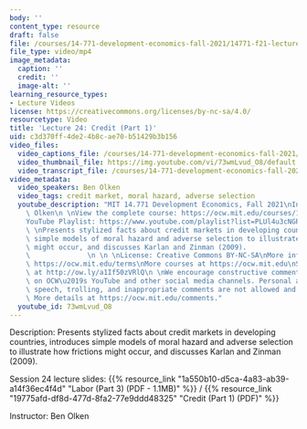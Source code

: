 ```yaml
---
body: ''
content_type: resource
draft: false
file: /courses/14-771-development-economics-fall-2021/14771-f21-lecture-24-v2_360p_16_9.mp4
file_type: video/mp4
image_metadata:
  caption: ''
  credit: ''
  image-alt: ''
learning_resource_types:
- Lecture Videos
license: https://creativecommons.org/licenses/by-nc-sa/4.0/
resourcetype: Video
title: 'Lecture 24: Credit (Part 1)'
uid: c3d370ff-4de2-4b8c-ae70-b51429b3b156
video_files:
  video_captions_file: /courses/14-771-development-economics-fall-2021/1gJuTsdRh22bL7_T5VyX7wOJmCMwpw1PA_transcript.webvtt
  video_thumbnail_file: https://img.youtube.com/vi/73wmLvud_O8/default.jpg
  video_transcript_file: /courses/14-771-development-economics-fall-2021/1gJuTsdRh22bL7_T5VyX7wOJmCMwpw1PA_transcript.pdf
video_metadata:
  video_speakers: Ben Olken
  video_tags: credit market, moral hazard, adverse selection
  youtube_description: "MIT 14.771 Development Economics, Fall 2021\nInstructor: Ben\
    \ Olken\n \nView the complete course: https://ocw.mit.edu/courses/14-771-development-economics-fall-2021\n\
    YouTube Playlist: https://www.youtube.com/playlist?list=PLUl4u3cNGP61kvh3caDts2R6LmkYbmzaG\n\
    \ \nPresents stylized facts about credit markets in developing countries, introduces\
    \ simple models of moral hazard and adverse selection to illustrate how frictions\
    \ might occur, and discusses Karlan and Zinman (2009).                       \
    \              \n \n \nLicense: Creative Commons BY-NC-SA\nMore information at\
    \ https://ocw.mit.edu/terms\nMore courses at https://ocw.mit.edu\nSupport OCW\
    \ at http://ow.ly/a1If50zVRlQ\n \nWe encourage constructive comments and discussion\
    \ on OCW\u2019s YouTube and other social media channels. Personal attacks, hate\
    \ speech, trolling, and inappropriate comments are not allowed and may be removed.\
    \ More details at https://ocw.mit.edu/comments."
  youtube_id: 73wmLvud_O8
---
```

Description: Presents stylized facts about credit markets in developing countries, introduces simple models of moral hazard and adverse selection to illustrate how frictions might occur, and discusses Karlan and Zinman (2009).

Session 24 lecture slides: {{% resource_link "1a550b10-d5ca-4a83-ab39-a14f36ec4f4d" "Labor (Part 3) (PDF - 1.1MB)" %}} / {{% resource_link "19775afd-df8d-477d-8fa2-77e9ddd48325" "Credit (Part 1) (PDF)" %}}

Instructor: Ben Olken